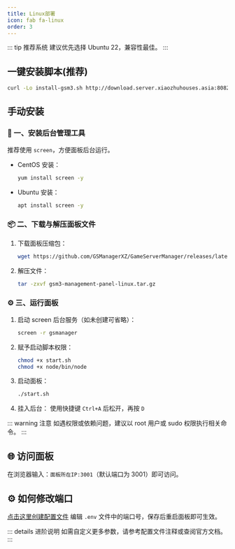 ```yaml
---
title: Linux部署
icon: fab fa-linux
order: 3
---
```


::: tip 推荐系统
建议优先选择 Ubuntu 22，兼容性最佳。
:::

## 一键安装脚本(推荐)

```bash
curl -Lo install-gsm3.sh http://download.server.xiaozhuhouses.asia:8082/disk1/GSM3/install-gsm3.sh && sudo bash install-gsm3.sh
```

## 手动安装
### 🧰 一、安装后台管理工具

推荐使用 `screen`，方便面板后台运行。

- CentOS 安装：
  ```bash
  yum install screen -y
  ```
- Ubuntu 安装：
  ```bash
  apt install screen -y
  ```

### 📦 二、下载与解压面板文件

1. 下载面板压缩包：
   ```bash
   wget https://github.com/GSManagerXZ/GameServerManager/releases/latest/download/gsm3-management-panel-linux.tar.gz
   ```
2. 解压文件：
   ```bash
   tar -zxvf gsm3-management-panel-linux.tar.gz
   ```

### ⚙️ 三、运行面板

1. 启动 screen 后台服务（如未创建可省略）：
   ```bash
   screen -r gsmanager
   ```
2. 赋予启动脚本权限：
   ```bash
   chmod +x start.sh
   chmod +x node/bin/node
   ```
3. 启动面板：
   ```bash
   ./start.sh
   ```
4. 挂入后台：
   使用快捷键 `Ctrl+A` 后松开，再按 `D`

::: warning 注意
如遇权限或依赖问题，建议以 root 用户或 sudo 权限执行相关命令。
:::

## 🌐 访问面板

在浏览器输入：`面板所在IP:3001`（默认端口为 3001）即可访问。

## ⚙️ 如何修改端口

[点击这里创建配置文件](./面板配置文件.md)
编辑 `.env` 文件中的端口号，保存后重启面板即可生效。

::: details 进阶说明
如需自定义更多参数，请参考配置文件注释或查阅官方文档。
:::